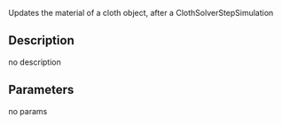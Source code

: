 Updates the material of a cloth object, after a ClothSolverStepSimulation



## Description
no description
## Parameters
no params
